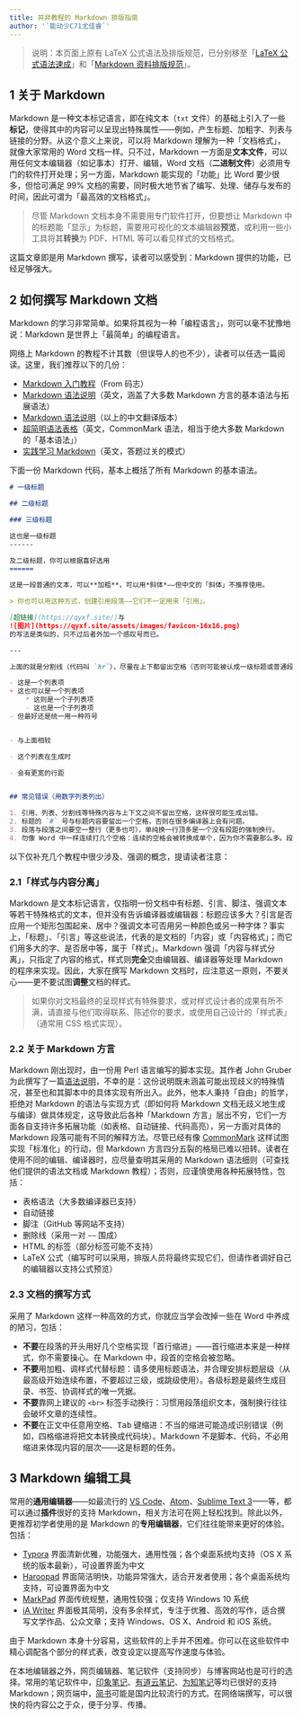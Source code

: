 ```yaml
---
title: 并非教程的 Markdown 排版指南
author: '`能动少C71尤佳睿`'
---
```


> 说明：本页面上原有 LaTeX 公式语法及排版规范，已分别移至「[LaTeX 公式语法速成](/2020/01/03/latex-formula-beginner)」和「[Markdown 资料排版规范](/2020/01/03/typeset-standard)」。

## 1 关于 Markdown

Markdown 是一种文本标记语言，即在纯文本（`txt` 文件）的基础上引入了一些**标记**，使得其中的内容可以呈现出特殊属性——例如，产生标题、加粗字、列表与链接的分野。从这个意义上来说，可以将 Markdown 理解为一种「文档格式」，就像大家常用的 Word 文档一样。只不过，Markdown 一方面是**文本文件**，可以用任何文本编辑器（如记事本）打开、编辑，Word 文档（**二进制文件**）必须用专门的软件打开处理；另一方面，Markdown 能实现的「功能」比 Word 要少很多，但恰可满足 99% 文档的需要，同时极大地节省了编写、处理、储存与发布的时间，因此可谓为「最高效的文档格式」。

> 尽管 Markdown 文档本身不需要用专门软件打开，但要想让 Markdown 中的标题能「显示」为标题，需要用可视化的文本编辑器**预览**，或利用一些小工具将其**转换**为 PDF、HTML 等可以看见样式的文档格式。

这篇文章即是用 Markdown 撰写，读者可以感受到：Markdown 提供的功能，已经足够强大。

## 2 如何撰写 Markdown 文档

Markdown 的学习非常简单。如果将其视为一种「编程语言」，则可以毫不犹豫地说：Markdown 是世界上「最简单」的编程语言。

网络上 Markdown 的教程不计其数（但误导人的也不少），读者可以任选一篇阅读。这里，我们推荐以下的几份：

- [Markdown 入门教程](https://mazhuang.org/2018/09/06/markdown-intro/)（From 码志）
- [Markdown 语法说明](https://www.markdownguide.org)（英文，涵盖了大多数 Markdown 方言的基本语法与拓展语法）
- [Markdown 语法说明](https://www.markdown.cn)（以上的中文翻译版本）
- [超简明语法表格](https://commonmark.org/help/)（英文，CommonMark 语法，相当于绝大多数 Markdown 的「基本语法」）
- [实践学习 Markdown](https://www.markdowntutorial.com)（英文，答题过关的模式）

下面一份 Markdown 代码，基本上概括了所有 Markdown 的基本语法。

```markdown
# 一级标题

## 二级标题

### 三级标题

这也是一级标题
------

及二级标题，你可以根据喜好选用
======

这是一段普通的文本，可以**加粗**，可以用*斜体*——但中文的「斜体」不推荐使用。

> 你也可以用这种方式，创建引用段落——它们不一定用来「引用」。

[超链接](https://qyxf.site/)与
![图片](https://qyxf.site/assets/images/favicon-16x16.png)
的写法是类似的，只不过后者外加一个感叹号而已。

---

上面的就是分割线（代码叫 `hr`），尽量在上下都留出空格（否则可能被认成一级标题或普通段落）。

- 这是一个列表项
+ 这也可以是一个列表项
    * 这则是一个子列表项
    - 这也是一个子列表项
- 但最好还是统一用一种符号


- 与上面相较

- 这个列表在生成时

- 会有更宽的行距


## 常见错误（用数字列表列出）

1. 引用、列表、分割线等特殊内容与上下文之间不留出空格，这样很可能生成出错。
2. 标题的 `#` 号与标题内容要留出一个空格，否则在很多编译器上会有问题。
3. 段落与段落之间要空一整行（更多也可），单纯换一行顶多是一个没有段距的强制换行。
4. 勿像 Word 中一样连续打几个空格：连续的空格会被转换成单个，因为你不需要那么多。段首空格会被忽略。

```

以下仅补充几个教程中很少涉及、强调的概念，提请读者注意：

### 2.1「样式与内容分离」

Markdown 是文本标记语言，仅指明一份文档中有标题、引言、脚注、强调文本等若干特殊格式的文本，但并没有告诉编译器或编辑器：标题应该多大？引言是否应用一个矩形包围起来、居中？强调文本可否用另一种颜色或另一种字体？事实上，「标题」、「引言」等这些说法，代表的是文档的「内容」或「内容格式」；而它们用多大的字、是否居中等，属于「样式」。Markdown 强调「内容与样式分离」，只指定了内容的格式，样式则**完全**交由编辑器、编译器等处理 Markdown 的程序来实现。因此，大家在撰写 Markdown 文档时，应注意这一原则，不要关心——更不要试图**调整**文档的样式。

> 如果你对文档最终的呈现样式有特殊要求，或对样式设计者的成果有所不满，请直接与他们取得联系、陈述你的要求，或使用自己设计的「样式表」（通常用 CSS 格式实现）。

### 2.2 关于 Markdown 方言

Markdown 刚出现时，由一份用 Perl 语言编写的脚本实现。其作者 John Gruber 为此撰写了一篇[语法说明](https://daringfireball.net/projects/markdown/syntax)，不幸的是：这份说明既未涵盖可能出现歧义的特殊情况，甚至也和其脚本中的具体实现有所出入。此外，他本人秉持「自由」的哲学，拒绝对 Markdown 的语法与实现方式（即如何将 Markdown 文档无歧义地生成与编译）做具体规定，这导致此后各种「Markdown 方言」层出不穷，它们一方面各自支持许多拓展功能（如表格、自动链接、代码高亮），另一方面对具体的 Markdown 段落可能有不同的解释方法。尽管已经有像 [CommonMark](https://commonmark.org) 这样试图实现「标准化」的行动，但 Markdown 方言四分五裂的格局已难以扭转。读者在使用不同的编辑、编译器时，应尽量查明其采用的 Markdown 语法细则（可查找他们提供的语法文档或 Markdown 教程）；否则，应谨慎使用各种拓展特性，包括：

- 表格语法（大多数编译器已支持）
- 自动链接
- 脚注（GitHub 等网站不支持）
- 删除线（采用一对 `~~` 围成）
- HTML 的标签（部分标签可能不支持）
- LaTeX 公式（编写时可以采用，排版人员将最终实现它们，但请作者调好自己的编辑器以支持公式预览）

### 2.3 文档的撰写方式

采用了 Markdown 这样一种高效的方式，你就应当学会改掉一些在 Word 中养成的陋习，包括：

- **不要**在段落的开头用好几个空格实现「首行缩进」——首行缩进本来是一种样式，你不需要操心。在 Markdown 中，段首的空格会被忽略。
- **不要**用加粗、调样式代替标题：请多使用标题语法，并合理安排标题层级（从最高级开始连续布置，不要超过三级，或跳级使用）。各级标题是最终生成目录、书签、协调样式的唯一凭据。
- **不要**靠网上建议的 `<br>` 标签手动换行：习惯用段落组织文本，强制换行往往会破坏文章的连续性。
- **不要**在正文中任意用空格、<kbd>Tab</kbd> 键缩进：不当的缩进可能造成识别错误（例如，四格缩进将把文本转换成代码块）。Markdown 不是脚本、代码，不必用缩进来体现内容的层次——这是标题的任务。

## 3 Markdown 编辑工具

常用的**通用编辑器**——如最流行的 [VS Code](https://code.visualstudio.com)、[Atom](https://atom.io)、[Sublime Text 3](https://www.sublimetext.com)——等，都可以通过**插件**很好的支持 Markdown，相关方法可在网上轻松找到。除此以外，更推荐初学者使用的是 Markdown 的**专用编辑器**，它们往往能带来更好的体验。包括：

- [Typora](https://www.typora.io/) 界面清新优雅，功能强大，通用性强；各个桌面系统均支持（OS X 系统的版本最新），可设置界面为中文
- [Haroopad](http://pad.haroopress.com/user.html) 界面简洁明快，功能异常强大，适合开发者使用；各个桌面系统均支持，可设置界面为中文
- [MarkPad](http://code52.org/DownmarkerWPF/) 界面传统规整，通用性较强；仅支持 Windows 10 系统
- [iA Writer](https://ia.net/zh-hans/writer) 界面极其简明，没有多余样式，专注于优雅、高效的写作，适合撰写文学作品、公众文章；支持 Windows、OS X、Android 和 iOS 系统。

由于 Markdown 本身十分容易，这些软件的上手并不困难。你可以在这些软件中精心调配各个部分的样式表，改变设定以提高写作速度与体验。

在本地编辑器之外，网页编辑器、笔记软件（支持同步）与博客网站也是可行的选择。常用的笔记软件中，[印象笔记](https://www.yinxiang.com)、[有道云笔记](https://note.youdao.com)、[为知笔记](https://www.wiz.cn/zh-cn)等均已很好的支持 Markdown；网页端中，[简书](https://www.jianshu.com)可能是国内比较流行的方式。在网络端撰写，可以很快的将内容公之于众，便于分享、传播。
